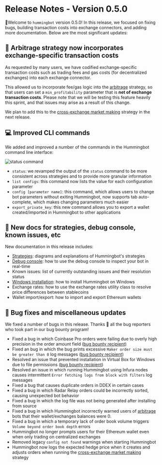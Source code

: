 # Release Notes - Version 0.5.0

🚀Welcome to `hummingbot` version 0.5.0! In this release, we focused on fixing bugs, building transaction costs into exchange connectors, and adding more documentation. Below are the most significant updates:

## 💸 Arbitrage strategy now incorporates exchange-specific transaction costs

As requested by many users, we have codified exchange-specific transaction costs such as trading fees and gas costs (for decentralized exchanges) into each exchange connector.

This allowed us to incorporate fee/gas logic into the [arbitrage](/strategies/arbitrage) strategy, so that users can set a `min_profitability` parameter that is **net of exchange transaction costs**. Please note that we will be testing this feature heavily this sprint, and that issues may arise as a result of this change.

We plan to add this to the [cross-exchange market making](/strategies/cross-exchange-market-making) strategy in the next release.

## 💻 Improved CLI commands

We added and improved a number of the commands in the Hummingbot command line interface:

![status command](/assets/img/status-command.png)

* `status`: we revamped the output of the `status` command to be more consistent across strategies and to provide more granular information
* `list configs`: this command now lists the value for each configuration parameter
* `config [parameter name]`: this command, which allows users to change bot parameters without exiting Hummingbot, now supports tab auto-complete, which makes changing parameters much easier
* `export_private_key`: this new command allows you to export a wallet created/imported in Hummingbot to other applications

## 📝 New docs for strategies, debug console, known issues, etc

New documentation in this release includes:

* [Strategies](/strategies): diagrams and explanations of Hummingbot's strategies
* [Debug console](/developers/debug): how to use the debug console to inspect your bot in real-time
* Known issues: list of currently outstanding issues and their resolution status
* [Windows installation](/installation/docker/): how to install Hummingbot on Windows
* Exchange rates: how to use the exchange rates utility class to resolve price differences between stablecoins
* Wallet import/export: how to import and export Ethereum wallets

## 🐞 Bug fixes and miscellaneous updates

We fixed a number of bugs in this release. Thanks 🙏 all the bug reporters who took part in our bug bounty program!

* Fixed a bug in which Coinbase Pro orders were failing due to overly high precision in the order amount field ([bug bounty recipient](https://github.com/hummingbot/hummingbot/issues/106))
* Fixed an bug in which the bug prints excessive `Maker order size must be greater than 0` log messages ([bug bounty recipient](https://github.com/hummingbot/hummingbot/issues/118))
* Resolved an issue that prevented installation in Virtual Box for Windows due to file permissions ([bug bounty recipient](https://github.com/hummingbot/hummingbot/issues/94))
* Resolved an issue in which running Hummingbot using Infura nodes causes intermittent `Error fetching logs from block with filters` log messages
* Fixed a bug that causes duplicate orders in DDEX in certain cases
* Fixed a bug in which Radar Relay orders could be incorrectly sorted, causing unexpected bot behavior
* Fixed a bug in which the log file was not being generated after installing from source
* Fixed a bug in which Hummingbot incorrectly warned users of [arbitrage](/strategies/arbitrage) bots that their wallet/exchanges balances were 0.
* Fixed a bug in which a temporary lack of order book volume triggers `Volume beyond order book depth` errors
* Hummingbot no longer prompts users for their Ethereum wallet even when only trading on centralized exchanges
* Removed legacy `config not found` warnings when starting Hummingbot
* Hummingbot now logs the expected hedge price when it creates and adjusts orders when running the [cross-exchange market making](/strategies/cross-exchange-market-making) strategy
